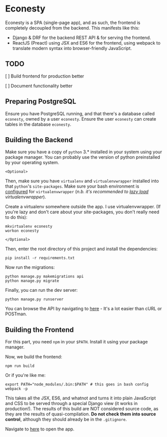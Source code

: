 # Econesty

Econesty is a SPA (single-page app), and as such, the frontend is completely decoupled from the backend. This manifests like this:

  - Django & DRF for the backend REST API & for serving the frontend.
  - ReactJS (Preact) using JSX and ES6 for the frontend, using webpack to translate modern syntax into browser-friendly JavaScript.

## TODO

[ ] Build frontend for production better

[ ] Document functionality better

## Preparing PostgreSQL

Ensure you have PostgreSQL running, and that there's a database called
`econesty`, owned by a user `econesty`. Ensure the user `econesty` can create
tables in the database `econesty`.

## Building the Backend

Make sure you have a copy of `python` 3.* installed in your system using your package manager. You can probably use the version of python preinstalled by your operating system.

`<Optional>`

Then, make sure you have `virtualenv` and `virtualenvwrapper` installed into that `python`'s `site-packages`. Make sure your bash environment is [configured](http://virtualenvwrapper.readthedocs.io/en/latest/install.html) for `virtualenvwrapper` (*n.b. it's recommended to [lazy load](https://arongriffis.com/2012/04/24/dynamic-virtualenvwrapper) virtualenvwrapper*).

Create a virtualenv somewhere outside the app. I use virtualenvwrapper. (If you're lazy and don't care about your site-packages, you don't really need to do this):

    mkvirtualenv econesty
    workon econesty
    
`</Optional>`

Then, enter the root directory of this project and install the dependencies:

    pip install -r requirements.txt

Now run the migrations:

    python manage.py makemigrations api
    python manage.py migrate
    
Finally, you can run the dev server:

    python manage.py runserver
    
You can browse the API by navigating to [here](http://localhost:8000/api) - It's a lot easier than cURL or POSTman.

## Building the Frontend

For this part, you need `npm` in your `$PATH`. Install it using your package manager.

Now, we build the frontend:

    npm run build

Or if you're like me:

    export PATH="node_modules/.bin:$PATH" # this goes in bash config
    webpack -p

This takes all the JSX, ES6, and whatnot and turns it into plain JavaScript and CSS to be served through a special Django view (it works in production!). The results of this build are NOT considered source code, as they are the results of quasi-compilation. **Do not check them into source control**, although they should already be in the `.gitignore`.

Navigate to [here](http://localhost:8000/) to open the app.
